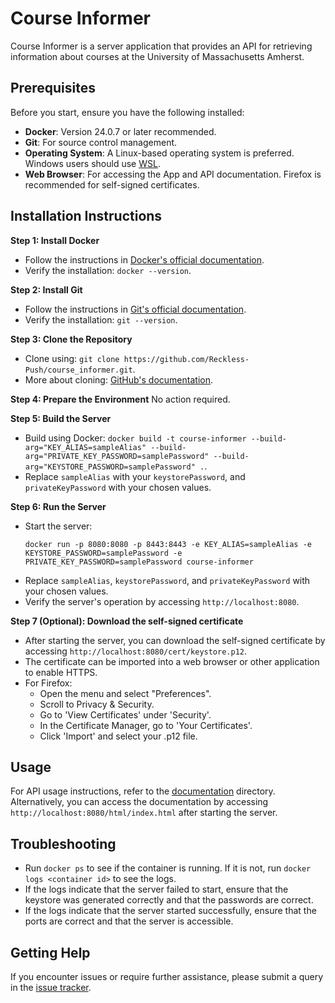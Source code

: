 # Course Informer

Course Informer is a server application that provides an API for retrieving information about courses at the University of Massachusetts Amherst.

## Prerequisites

Before you start, ensure you have the following installed:
- **Docker**: Version 24.0.7 or later recommended.
- **Git**: For source control management.
- **Operating System**: A Linux-based operating system is preferred. Windows users should use [WSL](https://learn.microsoft.com/en-us/windows/wsl/install).
- **Web Browser**: For accessing the App and API documentation. Firefox is recommended for self-signed certificates.

## Installation Instructions

**Step 1: Install Docker**
- Follow the instructions in [Docker's official documentation](https://docs.docker.com/get-docker/).
- Verify the installation: `docker --version`.

**Step 2: Install Git**
- Follow the instructions in [Git's official documentation](https://git-scm.com/book/en/v2/Getting-Started-Installing-Git).
- Verify the installation: `git --version`.

**Step 3: Clone the Repository**
- Clone using: `git clone https://github.com/Reckless-Push/course_informer.git`.
- More about cloning: [GitHub's documentation](https://docs.github.com/articles/cloning-a-repository).

**Step 4: Prepare the Environment** No action required.

**Step 5: Build the Server**
- Build using Docker: `docker build -t course-informer --build-arg="KEY_ALIAS=sampleAlias" --build-arg="PRIVATE_KEY_PASSWORD=samplePassword" --build-arg="KEYSTORE_PASSWORD=samplePassword" .`.
- Replace `sampleAlias` with your `keystorePassword`, and `privateKeyPassword` with your chosen values.

**Step 6: Run the Server**
- Start the server:
  ```
  docker run -p 8080:8080 -p 8443:8443 -e KEY_ALIAS=sampleAlias -e KEYSTORE_PASSWORD=samplePassword -e PRIVATE_KEY_PASSWORD=samplePassword course-informer
  ```
- Replace `sampleAlias`, `keystorePassword`, and `privateKeyPassword` with your chosen values.
- Verify the server's operation by accessing `http://localhost:8080`.

**Step 7 (Optional): Download the self-signed certificate**
- After starting the server, you can download the self-signed certificate by accessing `http://localhost:8080/cert/keystore.p12`.
- The certificate can be imported into a web browser or other application to enable HTTPS.
- For Firefox:
  - Open the menu and select "Preferences".
  - Scroll to Privacy & Security.
  - Go to 'View Certificates' under 'Security'.
  - In the Certificate Manager, go to 'Your Certificates'.
  - Click 'Import' and select your .p12 file.
## Usage

For API usage instructions, refer to the [documentation](documentation) directory. Alternatively, you can access the documentation by accessing `http://localhost:8080/html/index.html` after starting the server.

## Troubleshooting

- Run `docker ps` to see if the container is running. If it is not, run `docker logs <container id>` to see the logs.
- If the logs indicate that the server failed to start, ensure that the keystore was generated correctly and that the passwords are correct.
- If the logs indicate that the server started successfully, ensure that the ports are correct and that the server is accessible.

## Getting Help

If you encounter issues or require further assistance, please submit a query in the [issue tracker](https://github.com/Reckless-Push/course_informer/issues).
